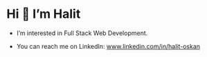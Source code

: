           
# Hi 👋 I’m Halit #
          
- I’m interested in Full Stack Web Development. 

- You can reach me on LinkedIn: www.linkedin.com/in/halit-oskan 

<!---
COMMITS?
--->
